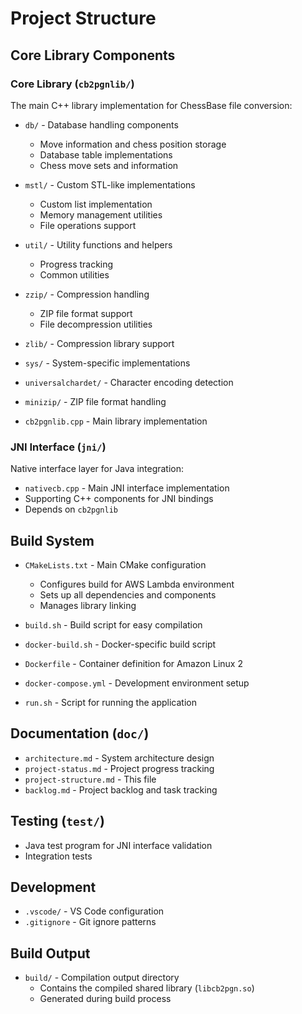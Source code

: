 # Project Structure

## Core Library Components

### Core Library (`cb2pgnlib/`)
The main C++ library implementation for ChessBase file conversion:

- `db/` - Database handling components
  - Move information and chess position storage
  - Database table implementations
  - Chess move sets and information

- `mstl/` - Custom STL-like implementations
  - Custom list implementation
  - Memory management utilities
  - File operations support

- `util/` - Utility functions and helpers
  - Progress tracking
  - Common utilities

- `zzip/` - Compression handling
  - ZIP file format support
  - File decompression utilities

- `zlib/` - Compression library support
- `sys/` - System-specific implementations
- `universalchardet/` - Character encoding detection
- `minizip/` - ZIP file format handling
- `cb2pgnlib.cpp` - Main library implementation

### JNI Interface (`jni/`)
Native interface layer for Java integration:
- `nativecb.cpp` - Main JNI interface implementation
- Supporting C++ components for JNI bindings
- Depends on `cb2pgnlib`

## Build System
- `CMakeLists.txt` - Main CMake configuration
  - Configures build for AWS Lambda environment
  - Sets up all dependencies and components
  - Manages library linking

- `build.sh` - Build script for easy compilation
- `docker-build.sh` - Docker-specific build script
- `Dockerfile` - Container definition for Amazon Linux 2
- `docker-compose.yml` - Development environment setup
- `run.sh` - Script for running the application

## Documentation (`doc/`)
- `architecture.md` - System architecture design
- `project-status.md` - Project progress tracking
- `project-structure.md` - This file
- `backlog.md` - Project backlog and task tracking

## Testing (`test/`)
- Java test program for JNI interface validation
- Integration tests

## Development
- `.vscode/` - VS Code configuration
- `.gitignore` - Git ignore patterns

## Build Output
- `build/` - Compilation output directory
  - Contains the compiled shared library (`libcb2pgn.so`)
  - Generated during build process 